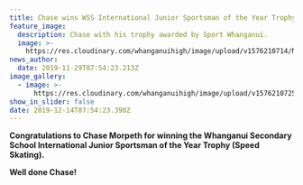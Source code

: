 ```yaml
---
title: Chase wins WSS International Junior Sportsman of the Year Trophy!
feature_image:
  description: Chase with his trophy awarded by Sport Whanganui.
  image: >-
    https://res.cloudinary.com/whanganuihigh/image/upload/v1576210714/News/Chase%20Morpeth.International%20Jnr%20Sportsman%20of%20the%20Year%20Trophy/thumbnail_3.jpg
news_author:
  date: 2019-11-29T07:54:23.213Z
image_gallery:
  - image: >-
      https://res.cloudinary.com/whanganuihigh/image/upload/v1576210725/News/Chase%20Morpeth.International%20Jnr%20Sportsman%20of%20the%20Year%20Trophy/IMG_5976_1.jpg
show_in_slider: false
date: 2019-12-14T07:54:23.390Z
---
```

**Congratulations to Chase Morpeth for winning the Whanganui Secondary School International Junior Sportsman of the Year Trophy (Speed Skating).**

**Well done Chase!**


 
